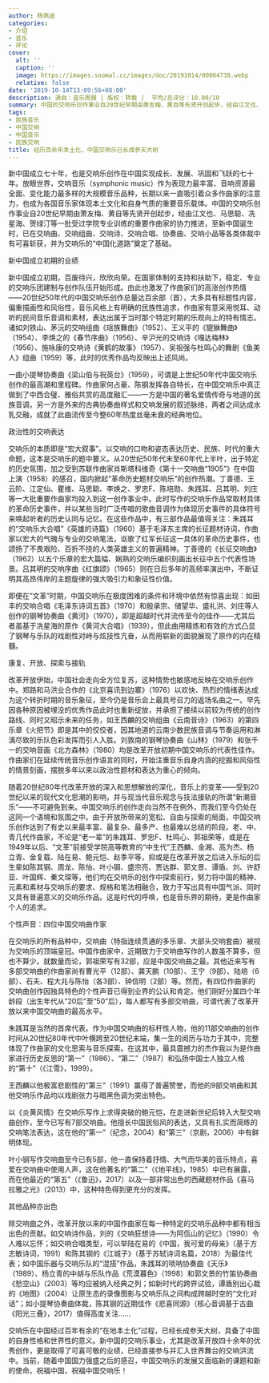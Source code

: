 ```yaml
---
author: 杨燕迪
categories:
- 介绍
- 音乐
- 评论
cover:
  alt: ''
  caption: ''
  image: https://images.soomal.cc/images/doc/20191014/00084738.webp
  relative: false
date: '2019-10-14T13:09:56+08:00'
description: 源自：音乐周报 | 版权：转载 |  平均/总评分：10.00/10
summary: 中国的交响乐创作事业自20世纪早期由萧友梅、黄自等先贤开创起步，经由江文也、马思聪、冼星海、贺绿汀等一批受过学院专业训练的重要作曲家的协力推进，至新中国诞生时，已在交响曲、交响组曲、交响诗、交响合唱、协奏曲、交响小品等各类体裁中有可喜斩获……
tags:
- 民族音乐
- 中国交响
- 中国音乐
- 民族交响
title: 经历百余年本土化，中国交响乐已长成参天大树
---
```


新中国成立七十年，也是交响乐创作在中国实现成长、发展、巩固和飞跃的七十年。放眼世界，交响音乐（symphonic music）作为表现力最丰富、音响资源最全面、变化能力最多样的大规模音乐品种，长期以来一直吸引着众多作曲家的注意力，也成为各国音乐家体现本土文化和自身气质的重要音乐载体。中国的交响乐创作事业自20世纪早期由萧友梅、黄自等先贤开创起步，经由江文也、马思聪、冼星海、贺绿汀等一批受过学院专业训练的重要作曲家的协力推进，至新中国诞生时，已在交响曲、交响组曲、交响诗、交响合唱、协奏曲、交响小品等各类体裁中有可喜斩获，并为交响乐的“中国化道路”奠定了基础。

新中国成立初期的业绩

新中国成立初期，百废待兴，欣欣向荣。在国家体制的支持和扶助下，稳定、专业的交响乐团建制与创作队伍开始形成。由此也激发了作曲家们的高涨创作热情――20世纪50年代的中国交响乐创作总量达百余部（首），大多具有标题性内容，偏重描画性和风俗性，音乐风格上有明确的民族性追求，作曲家有意采用悦耳、动听的民间音乐音调和素材，表达出属于当时那个特定时期的乐观向上的特有情志。诸如刘铁山、茅沅的交响组曲《瑶族舞曲》（1952）、王义平的《貔貅舞曲》（1954）、李焕之的《春节序曲》（1956）、辛沪光的交响诗《嘎达梅林》（1956）、施咏康的交响诗《黄鹤的故事》（1957）、吴祖强与杜鸣心的舞剧《鱼美人》组曲（1959）等，此时的优秀作品均反映出上述风尚。

一曲小提琴协奏曲《梁山伯与祝英台》（1959），可谓是上世纪50年代中国交响乐创作的最高潮和里程碑。作曲家何占豪、陈钢发挥各自特长，在中国交响乐中真正做到了中西合璧、雅俗共赏的高度融汇――一方是中国的著名爱情传奇与地道的民族音调，另一方是外来的古典协奏曲样式和交响发展的叙述脉络，两者之间达成水乳交融，成就了此曲流传至今整60年热度丝毫未衰的经典地位。

政治性的交响表达

交响乐的本质即是“宏大叙事”。以交响的口吻和姿态表达历史、民族、时代的重大命题，这本是交响乐的题中要义。从20世纪50年代末至60年代上半叶，出于特定的历史氛围，加之受到苏联作曲家肖斯塔科维奇《第十一交响曲“1905”》在中国上演（1958）的感召，国内掀起“革命历史题材交响乐”的创作热潮。丁善德、王云阶、江定仙、瞿维、马思聪、李焕之、罗忠F、陈培勋、朱践耳、吕其明、刘庄等一大批重要作曲家均投入到这一创作事业中。此时写作的交响乐作品常取材具体的革命历史事件，并以某些当时广泛传唱的歌曲音调作为体现历史事件的具体符号来唤起听者的历史认同与记忆。在这些作品中，有三部作品最值得关注：朱践耳的“交响乐大合唱”《英雄的诗篇》（1960）基于毛泽东主席的长征题材诗词，作曲家以宏大的气魄与专业的交响笔法，讴歌了红军长征这一具体的革命历史事件，也颂扬了不畏艰险、百折不挠的人类英雄主义的普遍精神。丁善德的《长征交响曲》（1962）以五个乐章的宏大篇幅、娴熟的交响乐编织刻画出长征中五个代表性场景。吕其明的交响序曲《红旗颂》（1965）则在日后多年的高频率演出中，不断证明其高昂伟岸的主题旋律的强大吸引力和象征性价值。

即便在“文革”时期，中国交响乐在极度困难的条件和环境中依然有惊喜出现：如田丰的交响合唱《毛泽东诗词五首》（1970）和殷承宗、储望华、盛礼洪、刘庄等人创作的钢琴协奏曲《黄河》（1970），即是超越时代并流传至今的佳作――尤其后者虽基于冼星海的原作《黄河大合唱》（1939），但此曲用精炼和有效的方式凸显了钢琴与乐队的戏剧性对峙与炫技性亢奋，从而用崭新的面貌展现了原作的内在精髓。

康复、开放、探索与接轨

改革开放伊始，中国社会走向全方位复苏，这种情势也敏感地反映在交响乐创作中。郑路和马洪业合作的《北京喜讯到边寨》（1976）以欢快、热烈的情绪表达成为这个转折时期的音乐象征，至今仍是音乐会上最具号召力的返场名曲之一。早先因各种原因被埋没的优秀作品此时也重新绽放，并承担了接续以前较为传统的创作路线、同时又昭示未来的任务，如王西麟的交响组曲《云南音诗》（1963）的第四乐章《火把节》即是其中的佼佼者，因其地道的云南少数民族音调与节奏运用和淋漓尽致的乐队色彩发挥而引人入胜。刘敦南的钢琴协奏曲《山林》（1979）和张千一的交响音画《北方森林》（1980）均是改革开放初期中国交响乐的代表性佳作。作曲家们在延续传统音乐创作语言的同时，开始注重音乐自身内涵的挖掘和风俗性的情景刻画，摆脱多年以来以政治性题材和表达为重心的倾向。

随着20世纪80年代改革开放的深入和思想解放的深化，音乐上的变革――受到20世纪以来的现代文化思潮的影响，并与现当代音乐观念与技法接轨的所谓“新潮音乐”――不可避免到来。中国交响乐的创作走向当然不在例外，而我们至今仍处在这同一个语境和氛围之中。由于开放所带来的宽松、自由与探索的局面，中国交响乐创作达到了有史以来最丰富、最复杂、最多产、也最难以总结的阶段。老、中、青几代作曲家，不论是“老一辈”的朱践耳、罗忠F、杜鸣心、郭祖荣等，或是在1949年以后、“文革”前接受学院高等教育的“中生代”王西麟、金湘、高为杰、杨立青、金复载、陆在易、鲍元恺、赵季平等，抑或是在改革开放之后进入乐坛的后生辈如陈其钢、周龙、陈怡、叶小钢、盛宗亮、贾达群、郭文景、谭盾、刘、许舒亚、叶国辉、秦文琛等，他们均在交响乐的创作中探索前行，努力将中国的精神、元素和素材与交响乐的要求、规格和笔法相融合，致力于写出具有中国气派、同时又具有普遍意义的交响乐作品。这是时代的呼唤，也是音乐界的期待，更是作曲家个人的追求。

个性声音：四位中国交响曲作家

在交响乐的所有品种中，交响曲（特指连续贯通的多乐章、大部头交响套曲）被视为交响乐的顶端皇冠。中国作曲家中，近期致力于交响曲写作的人数虽不算多，但也不算少。就数量而论，郭祖荣写有32部，应是中国交响曲之最。其他近来写有多部交响曲的作曲家尚有曹光平（12部）、龚天鹏（10部）、王宁（9部）、陆培（6部）、石夫、程大兆与陈怡（各3部）、钟信明（2部）等。然而，有四位作曲家的交响曲创作因独具特色的个性声音已得到业界的公认和肯定。他们刚好分属四个年龄段（出生年代从“20后”至“50”后），每人都写有多部交响曲，可谓代表了改革开放以来中国交响曲的最高水平。

朱践耳是当然的首席代表。作为中国交响曲的标杆性人物，他的11部交响曲的创作时间从20世纪80年代中叶横跨至20世纪末端，集一生的阅历与功力于其中，完整体现了作曲家的文化思索与音乐探索。在这其中，最具震撼力的杰作我以为是作曲家进行历史反思的“第一”（1986）、“第二”（1987）和弘扬中国士人独立人格的“第十”（《江雪》，1999）。

王西麟以他极富悲剧性的“第三”（1991）赢得了普遍赞誉，而他的9部交响曲和其他交响乐作品均以戏剧张力与暗黑色调为突出特色。

以《炎黄风情》在交响乐写作上求得突破的鲍元恺，在走进新世纪后转入大型交响曲创作，至今已写有7部交响曲。他擅长中国民俗风的表达，又具有扎实而简练的交响笔法表达，这在他的“第一”（纪念，2004）和“第三”（京剧，2006）中有鲜明体现。

叶小钢写作交响曲至今已有5部，他一直保持着抒情、大气而华美的音乐特点，喜爱在交响曲中使用人声，这在他著名的“第二”（《地平线》，1985）中已有展露，而在他最近的“第五”（《鲁迅》，2017）以及一部非常出色的西藏题材作品《喜马拉雅之光》（2013）中，这种特色得到更充分的发挥。

其他品种亦出色

除交响曲之外，改革开放以来的中国作曲家在每一种特定的交响乐品种中都有相当出色的贡献。如交响诗作品，刘的《交响狂想诗――为阿佤山的记忆》（1990）令人难以忘怀；如交响合唱类型，可以举陆在易的《中国，我可爱的母亲》（基于方志敏诗词，1991）和陈其钢的《江城子》（基于苏轼诗词名篇，2018）为最佳代表；如中国乐器与交响乐队的“混搭”作品，朱践耳的唢呐协奏曲《天乐》（1989）、杨立青的中胡与乐队作品《荒漠暮色》（1998）和郭文景的竹笛协奏曲《愁空山》（2003）等均应被纳入经典之列；如新时代的跨界试验，谭盾别出心裁的《地图》（2004）让原生态的录像图影与交响乐队之间构成跨越时空的“文化对话”；如小提琴协奏曲体裁，陈其钢的近期佳作《悲喜同源》（核心音调基于古曲《阳光三叠》，2017）值得高度关注……

交响乐在中国经过百年有余的“在地本土化”过程，已经长成参天大树，具备了中国的自身性格和世界性的意义。新中国的交响乐事业，尤其是改革开放四十余年的优秀创作，更是取得了可喜可敬的业绩，已经直接参与并汇入世界舞台的交响洪流中。当前，随着中国国力强盛之后的感召，中国交响乐的发展又面临新的课题和新的使命。祝福中国，祝福中国交响乐！